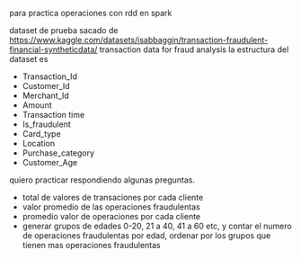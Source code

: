para practica operaciones con rdd en spark


dataset de prueba sacado de https://www.kaggle.com/datasets/isabbaggin/transaction-fraudulent-financial-syntheticdata/
transaction data for fraud analysis
la estructura del dataset es

- Transaction_Id
- Customer_Id
- Merchant_Id
- Amount
- Transaction time
- Is_fraudulent
- Card_type
- Location
- Purchase_category
- Customer_Age



quiero practicar respondiendo algunas preguntas.

- total de valores de transaciones por cada cliente
- valor promedio de las operaciones fraudulentas
- promedio valor de operaciones por cada cliente
- generar grupos de edades 0-20, 21 a 40, 41 a 60 etc, y contar el numero de operaciones 
fraudulentas por edad, ordenar por los grupos que tienen mas operaciones fraudulentas